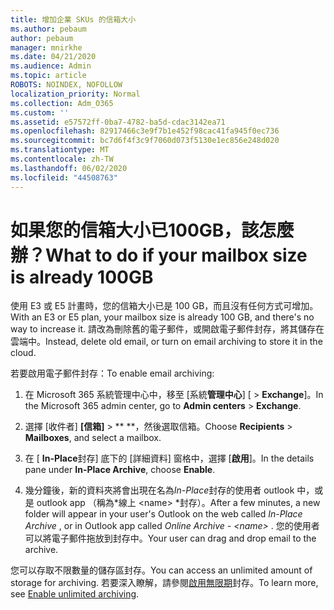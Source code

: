 ```yaml
---
title: 增加企業 SKUs 的信箱大小
ms.author: pebaum
author: pebaum
manager: mnirkhe
ms.date: 04/21/2020
ms.audience: Admin
ms.topic: article
ROBOTS: NOINDEX, NOFOLLOW
localization_priority: Normal
ms.collection: Adm_O365
ms.custom: ''
ms.assetid: e57572ff-0ba7-4782-ba5d-cdac3142ea71
ms.openlocfilehash: 82917466c3e9f7b1e452f98cac41fa945f0ec736
ms.sourcegitcommit: bc7d6f4f3c9f7060d073f5130e1ec856e248d020
ms.translationtype: MT
ms.contentlocale: zh-TW
ms.lasthandoff: 06/02/2020
ms.locfileid: "44508763"
---
```

# <a name="what-to-do-if-your-mailbox-size-is-already-100gb"></a><span data-ttu-id="7ed83-102">如果您的信箱大小已100GB，該怎麼辦？</span><span class="sxs-lookup"><span data-stu-id="7ed83-102">What to do if your mailbox size is already 100GB</span></span>

<span data-ttu-id="7ed83-103">使用 E3 或 E5 計畫時，您的信箱大小已是 100 GB，而且沒有任何方式可增加。</span><span class="sxs-lookup"><span data-stu-id="7ed83-103">With an E3 or E5 plan, your mailbox size is already 100 GB, and there's no way to increase it.</span></span> <span data-ttu-id="7ed83-104">請改為刪除舊的電子郵件，或開啟電子郵件封存，將其儲存在雲端中。</span><span class="sxs-lookup"><span data-stu-id="7ed83-104">Instead, delete old email, or turn on email archiving to store it in the cloud.</span></span> 
  
<span data-ttu-id="7ed83-105">若要啟用電子郵件封存：</span><span class="sxs-lookup"><span data-stu-id="7ed83-105">To enable email archiving:</span></span>
  
1. <span data-ttu-id="7ed83-106">在 Microsoft 365 系統管理中心中，移至 [系統**管理中心**] [ \> **Exchange**]。</span><span class="sxs-lookup"><span data-stu-id="7ed83-106">In the Microsoft 365 admin center, go to **Admin centers** \> **Exchange**.</span></span> 
    
2. <span data-ttu-id="7ed83-107">選擇 [收件者] **[信箱]** \> \*\* \*\*，然後選取信箱。</span><span class="sxs-lookup"><span data-stu-id="7ed83-107">Choose **Recipients** \> **Mailboxes**, and select a mailbox.</span></span> 
    
3. <span data-ttu-id="7ed83-108">在 [ **In-Place**封存] 底下的 [詳細資料] 窗格中，選擇 [**啟用**]。</span><span class="sxs-lookup"><span data-stu-id="7ed83-108">In the details pane under **In-Place Archive**, choose **Enable**.</span></span> 
    
4. <span data-ttu-id="7ed83-109">幾分鐘後，新的資料夾將會出現在名為*In-Place*封存的使用者 outlook 中，或是 outlook app （稱為\*線上 \<name\> \*封存）。</span><span class="sxs-lookup"><span data-stu-id="7ed83-109">After a few minutes, a new folder will appear in your user's Outlook on the web called  *In-Place Archive*  , or in Outlook app called  *Online Archive - \<name\>*  .</span></span> <span data-ttu-id="7ed83-110">您的使用者可以將電子郵件拖放到封存中。</span><span class="sxs-lookup"><span data-stu-id="7ed83-110">Your user can drag and drop email to the archive.</span></span> 
    
<span data-ttu-id="7ed83-111">您可以存取不限數量的儲存區封存。</span><span class="sxs-lookup"><span data-stu-id="7ed83-111">You can access an unlimited amount of storage for archiving.</span></span> <span data-ttu-id="7ed83-112">若要深入瞭解，請參閱[啟用無限期](https://docs.microsoft.com/microsoft-365/compliance/enable-unlimited-archiving)封存。</span><span class="sxs-lookup"><span data-stu-id="7ed83-112">To learn more, see [Enable unlimited archiving](https://docs.microsoft.com/microsoft-365/compliance/enable-unlimited-archiving).</span></span>
  

